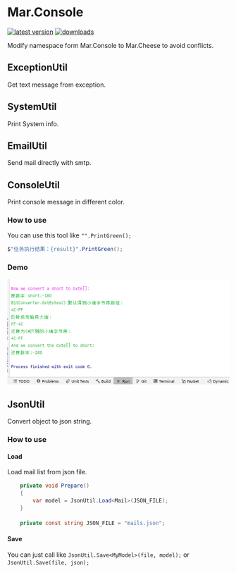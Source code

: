 # Mar.Console

[![latest version](https://img.shields.io/nuget/v/Mar.Console)](https://www.nuget.org/packages/Mar.Console) [![downloads](https://img.shields.io/nuget/dt/Mar.Console)](https://www.nuget.org/packages/Mar.Console)

Modify namespace form Mar.Console to Mar.Cheese to avoid conflicts.

## ExceptionUtil

Get text message from exception.

## SystemUtil

Print System info.

## EmailUtil

Send mail directly with smtp.

## ConsoleUtil

Print console message in different color.

### How to use

You can use this tool like `"".PrintGreen();`

```c#
$"任务执行结果：{result}".PrintGreen();
```

### Demo

![How to use ConsoleUtil](https://raw.githubusercontent.com/zhongwcool/Mar.Console/main/Assets/145158.png)

## JsonUtil

Convert object to json string.

### How to use

#### Load

Load mail list from json file.

```c#
    private void Prepare()
    {
        var model = JsonUtil.Load<Mail>(JSON_FILE);
    }
    
    private const string JSON_FILE = "mails.json";
```

#### Save

You can just call like `JsonUtil.Save<MyModel>(file, model);` or `JsonUtil.Save(file, json);`